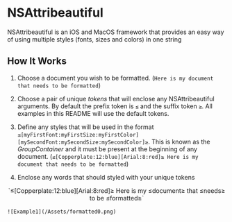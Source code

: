 # NSAttribeautiful

NSAttribeautiful is an iOS and MacOS framework that provides an easy way of using multiple styles (fonts, sizes and colors) in one string

## How It Works

1. Choose a document you wish to be formatted. (`Here is my document that needs to be formatted`)

2. Choose a pair of unique _tokens_ that will enclose any NSAttribeautiful arguments. By default the prefix token is `≤` and the suffix token `≥`. All examples in this README will use the default tokens.

3. Define any styles that will be used in the format `≤[myFirstFont:myFirstSize:myFirstColor][mySecondFont:mySecondSize:mySecondColor]≥`. This is known as the _GroupContainer_ and it must be present at the beginning of any document. (`≤[Copperplate:12:blue][Arial:8:red]≥ Here is my document that needs to be formatted`)

4. Enclose any words that should styled with your unique tokens 

<center>`≤[Copperplate:12:blue][Arial:8:red]≥ Here is my ≤document≥ that ≤needs≥ to be ≤formatted≥`</center>

    ![Example1](/Assets/formatted0.png)

